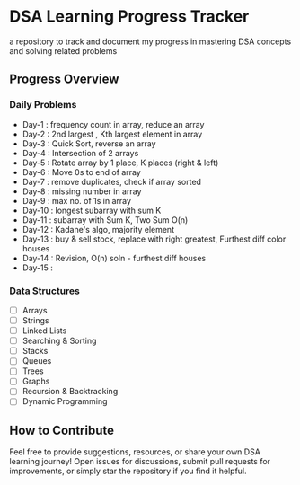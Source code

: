 # DSA Learning Progress Tracker 
a repository to track and document my progress in mastering DSA concepts and solving related problems  

  

## Progress Overview  

### Daily Problems  

- Day-1 : frequency count in array, reduce an array
- Day-2 : 2nd largest , Kth largest element in array
- Day-3 : Quick Sort, reverse an array
- Day-4 : Intersection of 2 arrays
- Day-5 : Rotate array by 1 place, K places (right & left)
- Day-6 : Move 0s to end of array 
- Day-7 : remove duplicates, check if array sorted
- Day-8 : missing number in array
- Day-9 : max no. of 1s in array
- Day-10 : longest subarray with sum K
- Day-11 : subarray with Sum K, Two Sum O(n)
- Day-12 : Kadane's algo, majority element
- Day-13 : buy & sell stock, replace with right greatest, Furthest diff color houses
- Day-14 : Revision, O(n) soln - furthest diff houses
- Day-15 :

### Data Structures

- [ ] Arrays
- [ ] Strings
- [ ] Linked Lists
- [ ] Searching & Sorting
- [ ] Stacks
- [ ] Queues
- [ ] Trees
- [ ] Graphs
- [ ] Recursion & Backtracking
- [ ] Dynamic Programming

## How to Contribute

Feel free to provide suggestions, resources, or share your own DSA learning journey! Open issues for discussions, submit pull requests for improvements, or simply star the repository if you find it helpful.

